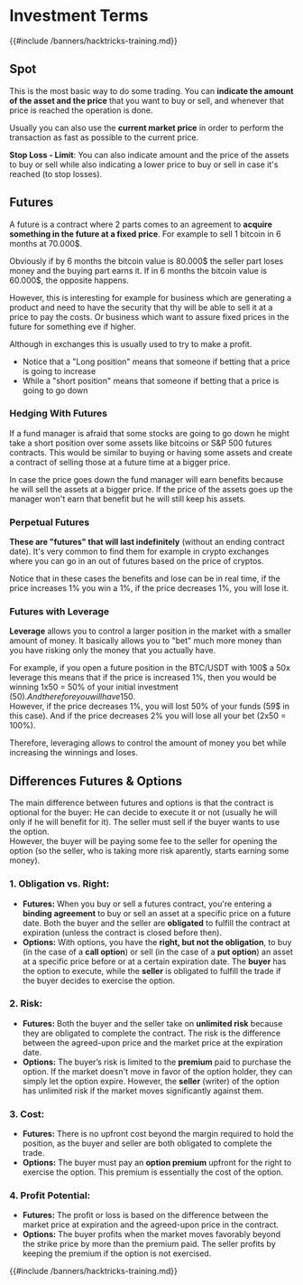# Investment Terms

{{#include /banners/hacktricks-training.md}}



## Spot

This is the most basic way to do some trading. You can **indicate the amount of the asset and the price** that you want to buy or sell, and whenever that price is reached the operation is done.

Usually you can also use the **current market price** in order to perform the transaction as fast as possible to the current price.

**Stop Loss - Limit**: You can also indicate amount and the price of the assets to buy or sell while also indicating a lower price to buy or sell in case it's reached (to stop losses).

## Futures

A future is a contract where 2 parts comes to an agreement to **acquire something in the future at a fixed price**. For example to sell 1 bitcoin in 6 months at 70.000$.

Obviously if by 6 months the bitcoin value is 80.000$ the seller part loses money and the buying part earns it. If in 6 months the bitcoin value is 60.000$, the opposite happens.

However, this is interesting for example for business which are generating a product and need to have the security that thy will be able to sell it at a price to pay the costs. Or business which want to assure fixed prices in the future for something eve if higher.

Although in exchanges this is usually used to try to make a profit.

* Notice that a "Long position" means that someone if betting that a price is going to increase
* While a "short position" means that someone if betting that a price is going to go down

### Hedging With Futures <a href="#mntl-sc-block_7-0" id="mntl-sc-block_7-0"></a>

If a fund manager is afraid that some stocks are going to go down he might take a short position over some assets like bitcoins or S\&P 500 futures contracts. This would be similar to buying or having some assets and create a contract of selling those at a future time at a bigger price.

In case the price goes down the fund manager will earn benefits because he will sell the assets at a bigger price. If the price of the assets goes up the manager won't earn that benefit but he will still keep his assets.

### Perpetual Futures

**These are "futures" that will last indefinitely** (without an ending contract date). It's very common to find them for example in crypto exchanges where you can go in an out of futures based on the price of cryptos.

Notice that in these cases the benefits and lose can be in real time, if the price increases 1% you win a 1%, if the price decreases 1%, you will lose it.

### Futures with Leverage

**Leverage** allows you to control a larger position in the market with a smaller amount of money. It basically allows you to "bet" much more money than you have risking only the money that you actually have.

For example, if you open a future position in the BTC/USDT with 100$ a 50x leverage this means that if the price is increased 1%, then you would be winning 1x50 = 50% of your initial investment (50$). And therefore you will have 150$.\
However, if the price decreases 1%, you will lost 50% of your funds (59$ in this case). And if the price decreases 2% you will lose all your bet (2x50 = 100%).

Therefore, leveraging allows to control the amount of money you bet while increasing the winnings and loses.

## Differences Futures & Options

The main difference between futures and options is that the contract is optional for the buyer: He can decide to execute it or not (usually he will only if he will benefit for it). The seller must sell if the buyer wants to use the option.\
However, the buyer will be paying some fee to the seller for opening the option (so the seller, who is taking more risk aparently, starts earning some money).

### 1. **Obligation vs. Right:**

* **Futures:** When you buy or sell a futures contract, you're entering a **binding agreement** to buy or sell an asset at a specific price on a future date. Both the buyer and the seller are **obligated** to fulfill the contract at expiration (unless the contract is closed before then).
* **Options:** With options, you have the **right, but not the obligation**, to buy (in the case of a **call option**) or sell (in the case of a **put option**) an asset at a specific price before or at a certain expiration date. The **buyer** has the option to execute, while the **seller** is obligated to fulfill the trade if the buyer decides to exercise the option.

### 2. **Risk:**

* **Futures:** Both the buyer and the seller take on **unlimited risk** because they are obligated to complete the contract. The risk is the difference between the agreed-upon price and the market price at the expiration date.
* **Options:** The buyer’s risk is limited to the **premium** paid to purchase the option. If the market doesn't move in favor of the option holder, they can simply let the option expire. However, the **seller** (writer) of the option has unlimited risk if the market moves significantly against them.

### 3. **Cost:**

* **Futures:** There is no upfront cost beyond the margin required to hold the position, as the buyer and seller are both obligated to complete the trade.
* **Options:** The buyer must pay an **option premium** upfront for the right to exercise the option. This premium is essentially the cost of the option.

### 4. **Profit Potential:**

* **Futures:** The profit or loss is based on the difference between the market price at expiration and the agreed-upon price in the contract.
* **Options:** The buyer profits when the market moves favorably beyond the strike price by more than the premium paid. The seller profits by keeping the premium if the option is not exercised.



{{#include /banners/hacktricks-training.md}}
